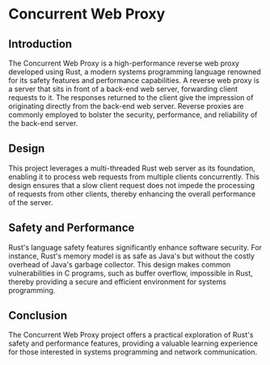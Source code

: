 # Concurrent Web Proxy

## Introduction

The Concurrent Web Proxy is a high-performance reverse web proxy developed using Rust, a modern systems programming 
language renowned for its safety features and performance capabilities. A reverse web proxy is a server that sits in 
front of a back-end web server, forwarding client requests to it. The responses returned to the client give the 
impression of originating directly from the back-end web server. Reverse proxies are commonly employed to bolster 
the security, performance, and reliability of the back-end server.

## Design

This project leverages a multi-threaded Rust web server as its foundation, enabling it to process web requests from 
multiple clients concurrently. This design ensures that a slow client request does not impede the processing of 
requests from other clients, thereby enhancing the overall performance of the server.

## Safety and Performance

Rust's language safety features significantly enhance software security. For instance, Rust's memory model is as safe 
as Java's but without the costly overhead of Java's garbage collector. This design makes common vulnerabilities in C 
programs, such as buffer overflow, impossible in Rust, thereby providing a secure and efficient environment for 
systems programming.

## Conclusion

The Concurrent Web Proxy project offers a practical exploration of Rust's safety and performance features, providing a 
valuable learning experience for those interested in systems programming and network communication.